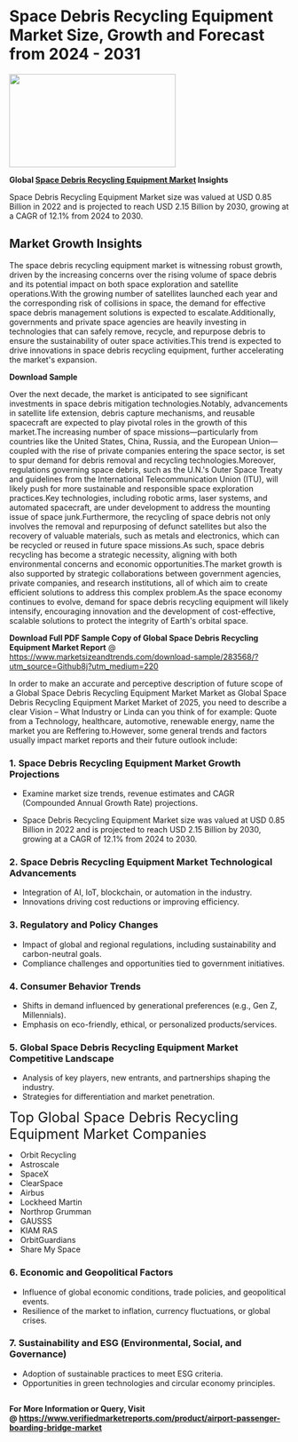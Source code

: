 <H1>Space Debris Recycling Equipment Market Size, Growth and Forecast from 2024 - 2031</H1><img class="aligncenter size-medium wp-image-584254" src="https://thirdeyenews.in/wp-content/uploads/2024/09/Global-Market-Research-300x168.jpeg" alt="" width="300" height="168" /><p><strong>Global&nbsp;<a href="https://www.marketsizeandtrends.com/download-sample/283568/?utm_source=Github8j?utm_medium=220">Space Debris Recycling Equipment Market</a> Insights</strong></p><p>Space Debris Recycling Equipment Market size was valued at USD 0.85 Billion in 2022 and is projected to reach USD 2.15 Billion by 2030, growing at a CAGR of 12.1% from 2024 to 2030.</p><p><h2>Market Growth Insights</h2> <p>The space debris recycling equipment market is witnessing robust growth, driven by the increasing concerns over the rising volume of space debris and its potential impact on both space exploration and satellite operations.With the growing number of satellites launched each year and the corresponding risk of collisions in space, the demand for effective space debris management solutions is expected to escalate.Additionally, governments and private space agencies are heavily investing in technologies that can safely remove, recycle, and repurpose debris to ensure the sustainability of outer space activities.This trend is expected to drive innovations in space debris recycling equipment, further accelerating the market's expansion.</p> <p><strong>Download Sample</strong></p> <p>Over the next decade, the market is anticipated to see significant investments in space debris mitigation technologies.Notably, advancements in satellite life extension, debris capture mechanisms, and reusable spacecraft are expected to play pivotal roles in the growth of this market.The increasing number of space missions—particularly from countries like the United States, China, Russia, and the European Union—coupled with the rise of private companies entering the space sector, is set to spur demand for debris removal and recycling technologies.Moreover, regulations governing space debris, such as the U.N.'s Outer Space Treaty and guidelines from the International Telecommunication Union (ITU), will likely push for more sustainable and responsible space exploration practices.Key technologies, including robotic arms, laser systems, and automated spacecraft, are under development to address the mounting issue of space junk.Furthermore, the recycling of space debris not only involves the removal and repurposing of defunct satellites but also the recovery of valuable materials, such as metals and electronics, which can be recycled or reused in future space missions.As such, space debris recycling has become a strategic necessity, aligning with both environmental concerns and economic opportunities.The market growth is also supported by strategic collaborations between government agencies, private companies, and research institutions, all of which aim to create efficient solutions to address this complex problem.As the space economy continues to evolve, demand for space debris recycling equipment will likely intensify, encouraging innovation and the development of cost-effective, scalable solutions to protect the integrity of Earth's orbital space.<p><span class=""><strong>Download Full PDF Sample Copy of Global Space Debris Recycling Equipment Market Report</strong> @ <a href="https://www.marketsizeandtrends.com/download-sample/283568/?utm_source=Github8j?utm_medium=220" target="_blank">https://www.marketsizeandtrends.com/download-sample/283568/?utm_source=Github8j?utm_medium=220</a></span></p><p>In order to make an accurate and perceptive description of future scope of a Global&nbsp;Space Debris Recycling Equipment Market Market as Global&nbsp;Space Debris Recycling Equipment Market Market of 2025, you need to describe a clear Vision &ndash; What Industry or Linda can you think of for example: Quote from a Technology, healthcare, automotive, renewable energy, name the market you are Reffering to.However, some general trends and factors usually impact market reports and their future outlook include:</p><h3>1.&nbsp;<strong>Space Debris Recycling Equipment Market Growth Projections</strong></h3><ul><li>Examine market size trends, revenue estimates and CAGR (Compounded Annual Growth Rate) projections.</li><li><p>Space Debris Recycling Equipment Market size was valued at USD 0.85 Billion in 2022 and is projected to reach USD 2.15 Billion by 2030, growing at a CAGR of 12.1% from 2024 to 2030.</p></li></ul><h3>2.&nbsp;<strong>Space Debris Recycling Equipment Market Technological Advancements</strong></h3><ul><li>Integration of AI, IoT, blockchain, or automation in the industry.</li><li>Innovations driving cost reductions or improving efficiency.</li></ul><h3>3.&nbsp;<strong>Regulatory and Policy Changes</strong></h3><ul><li>Impact of global and regional regulations, including sustainability and carbon-neutral goals.</li><li>Compliance challenges and opportunities tied to government initiatives.</li></ul><h3>4.&nbsp;<strong>Consumer Behavior Trends</strong></h3><ul><li>Shifts in demand influenced by generational preferences (e.g., Gen Z, Millennials).</li><li>Emphasis on eco-friendly, ethical, or personalized products/services.</li></ul><h3>5.&nbsp;<strong>Global Space Debris Recycling Equipment Market Competitive Landscape</strong></h3><ul><li>Analysis of key players, new entrants, and partnerships shaping the industry.</li><li>Strategies for differentiation and market penetration.</li></ul><p data-pm-slice="1 1 []"><span style="color: inherit; font-family: inherit; font-size: 25px;">Top Global Space Debris Recycling Equipment Market Companies</span></p><div class="" data-test-id=""><p><li>Orbit Recycling</li><li> Astroscale</li><li> SpaceX</li><li> ClearSpace</li><li> Airbus</li><li> Lockheed Martin</li><li> Northrop Grumman</li><li> GAUSSS</li><li> KIAM RAS</li><li> OrbitGuardians</li><li> Share My Space</li></p></div><h3>6.&nbsp;<strong>Economic and Geopolitical Factors</strong></h3><ul><li>Influence of global economic conditions, trade policies, and geopolitical events.</li><li>Resilience of the market to inflation, currency fluctuations, or global crises.</li></ul><h3>7.&nbsp;<strong>Sustainability and ESG (Environmental, Social, and Governance)</strong></h3><ul><li>Adoption of sustainable practices to meet ESG criteria.</li><li>Opportunities in green technologies and circular economy principles.</li></ul><h2><strong style="font-size: 14px;">For More Information or Query, Visit @&nbsp;</strong><a style="background-color: #ffffff; font-size: 14px;" href="https://www.marketsizeandtrends.com/report/space-debris-recycling-equipment-market/" target="_blank">https://www.verifiedmarketreports.com/product/airport-passenger-boarding-bridge-market</a></h2>